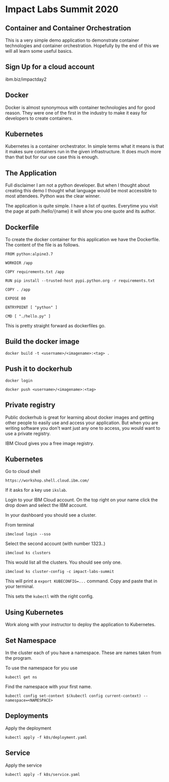# Impact Labs Summit 2020

## Container and Container Orchestration

This is a very simple demo application to demonstrate container technologies and container orchestration. Hopefully by the end of this we will all learn some useful basics. 

## Sign Up for a cloud account

ibm.biz/impactday2

## Docker

Docker is almost synonymous with container technologies and for good reason. They were one of the first in the industry to make it easy for developers to create containers.

## Kubernetes

Kubernetes is a container orchestrator. In simple terms what it means is that it makes sure containers run in the given infrastructure. It does much more than that but for our use case this is enough. 

## The Application

Full disclaimer I am not a python developer. But when I thought about creating this demo I thought what language would be most accessible to most attendees. Python was the clear winner.

The application is quite simple. I have a list of quotes. Everytime you visit the page at path /hello/{name} it will show you one quote and its author.

## Dockerfile

To create the docker container for this application we have the Dockerfile. The content of the file is as follows.

```
FROM python:alpine3.7

WORKDIR /app

COPY requirements.txt /app

RUN pip install --trusted-host pypi.python.org -r requirements.txt 

COPY . /app

EXPOSE 80

ENTRYPOINT [ "python" ]

CMD [ "./hello.py" ]
```

This is pretty straight forward as dockerfiles go. 

## Build the docker image

```
docker build -t <username>/<imagename>:<tag> .
```

## Push it to dockerhub

```
docker login
```

```
docker push <username>/<imagename>:<tag>
```

## Private registry

Public dockerhub is great for learning about docker images and getting other people to easily use and access your application. But when you are writing software you don't want just any one to access, you would want to use a private registry. 

IBM Cloud gives you a free image registry.



## Kubernetes

Go to cloud shell

```
https://workshop.shell.cloud.ibm.com/
```

If it asks for a key use `ikslab`.

Login to your IBM Cloud account. On the top right on your name click the drop down and select the IBM account. 

In your dashboard you should see a cluster. 

From terminal

```
ibmcloud login --sso
```

Select the second account (with number 1323..)

```
ibmcloud ks clusters
```

This would list all the clusters. You should see only one.

```
ibmcloud ks cluster-config -c impact-labs-summit
```

This will print a `export KUBECONFIG=...` command. Copy and paste that in your terminal.

This sets the `kubectl` with the right config.

## Using Kubernetes

Work along with your instructor to deploy the application to Kubernetes.

## Set Namespace

In the cluster each of you have a namespace. These are names taken from the program.

To use the namespace for you use 

```
kubectl get ns
```

Find the namespace with your first name.

```
kubectl config set-context $(kubectl config current-context) --namespace=<NAMESPACE>
```

## Deployments

Apply the deployment

```
kubectl apply -f k8s/deployment.yaml
```

## Service

Apply the service

```
kubectl apply -f k8s/service.yaml
```